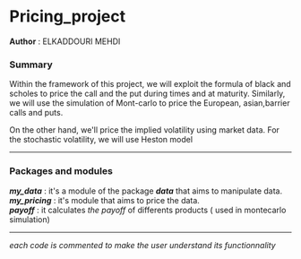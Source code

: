 # Pricing_project
**Author** : ELKADDOURI MEHDI

### Summary  

Within the framework of this project, we will exploit the formula of black and scholes to price the call and the put during times and at maturity.   Similarly, we will use the simulation of Mont-carlo to price the European, asian,barrier calls and puts.  

On the other hand, we'll price the implied volatility using market data. For the stochastic volatility, we will use Heston model

***
### Packages and modules 

***my_data*** : it's a module of the package ***data*** that aims to manipulate data.  
***my_pricing*** : it's module that aims to price the data.  
***payoff*** : it calculates *the payoff* of differents products ( used in montecarlo simulation)  
***
 *each code is commented to make the user understand its functionnality* 



